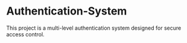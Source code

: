 # Authentication-System
This project is a multi-level authentication system designed for secure access control.
